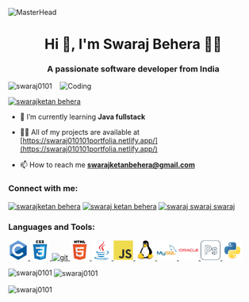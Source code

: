 ![MasterHead](https://cdnb.artstation.com/p/assets/images/images/048/282/733/original/exceptrea-gamerroom-1-revisioned-0.gif?1649761105)


<h1 align="center">Hi 👋, I'm Swaraj Behera 🍁🍁</h1>
<h3 align="center">A passionate software developer from India</h3>
<img align="right" alt="Coding" width="400" src="https://cdn.sanity.io/images/ordgikwe/production/a830c5182852e35bcd0dc07b90122f07ecd15f48-700x525.gif" >

<p align="left"> <img src="https://komarev.com/ghpvc/?username=swaraj0101&label=Profile%20views&color=0e75b6&style=flat" alt="swaraj0101" /> </p>

<p align="left"> <a href="https://twitter.com/swarajketan behera" target="blank"><img src="https://img.shields.io/twitter/follow/swarajketan behera?logo=twitter&style=for-the-badge" alt="swarajketan behera" /></a> </p>

- 🌱 I’m currently learning **Java fullstack**

- 👨‍💻 All of my projects are available at [https://swaraj010101portfolia.netlify.app/](https://swaraj010101portfolia.netlify.app/)

- 📫 How to reach me **swarajketanbehera@gmail.com**

<h3 align="left">Connect with me:</h3>
<p align="left">
<a href="https://twitter.com/swarajketan behera" target="blank"><img align="center" src="https://raw.githubusercontent.com/rahuldkjain/github-profile-readme-generator/master/src/images/icons/Social/twitter.svg" alt="swarajketan behera" height="30" width="40" /></a>
<a href="https://linkedin.com/in/swaraj ketan behera" target="blank"><img align="center" src="https://raw.githubusercontent.com/rahuldkjain/github-profile-readme-generator/master/src/images/icons/Social/linked-in-alt.svg" alt="swaraj ketan behera" height="30" width="40" /></a>
<a href="https://fb.com/swaraj swaraj swaraj" target="blank"><img align="center" src="https://raw.githubusercontent.com/rahuldkjain/github-profile-readme-generator/master/src/images/icons/Social/facebook.svg" alt="swaraj swaraj swaraj" height="30" width="40" /></a>
</p>

<h3 align="left">Languages and Tools:</h3>
<p align="left"> <a href="https://www.cprogramming.com/" target="_blank" rel="noreferrer"> <img src="https://raw.githubusercontent.com/devicons/devicon/master/icons/c/c-original.svg" alt="c" width="40" height="40"/> </a> <a href="https://www.w3schools.com/css/" target="_blank" rel="noreferrer"> <img src="https://raw.githubusercontent.com/devicons/devicon/master/icons/css3/css3-original-wordmark.svg" alt="css3" width="40" height="40"/> </a> <a href="https://git-scm.com/" target="_blank" rel="noreferrer"> <img src="https://www.vectorlogo.zone/logos/git-scm/git-scm-icon.svg" alt="git" width="40" height="40"/> </a> <a href="https://www.w3.org/html/" target="_blank" rel="noreferrer"> <img src="https://raw.githubusercontent.com/devicons/devicon/master/icons/html5/html5-original-wordmark.svg" alt="html5" width="40" height="40"/> </a> <a href="https://www.java.com" target="_blank" rel="noreferrer"> <img src="https://raw.githubusercontent.com/devicons/devicon/master/icons/java/java-original.svg" alt="java" width="40" height="40"/> </a> <a href="https://developer.mozilla.org/en-US/docs/Web/JavaScript" target="_blank" rel="noreferrer"> <img src="https://raw.githubusercontent.com/devicons/devicon/master/icons/javascript/javascript-original.svg" alt="javascript" width="40" height="40"/> </a> <a href="https://www.linux.org/" target="_blank" rel="noreferrer"> <img src="https://raw.githubusercontent.com/devicons/devicon/master/icons/linux/linux-original.svg" alt="linux" width="40" height="40"/> </a> <a href="https://www.mysql.com/" target="_blank" rel="noreferrer"> <img src="https://raw.githubusercontent.com/devicons/devicon/master/icons/mysql/mysql-original-wordmark.svg" alt="mysql" width="40" height="40"/> </a> <a href="https://www.oracle.com/" target="_blank" rel="noreferrer"> <img src="https://raw.githubusercontent.com/devicons/devicon/master/icons/oracle/oracle-original.svg" alt="oracle" width="40" height="40"/> </a> <a href="https://www.photoshop.com/en" target="_blank" rel="noreferrer"> <img src="https://raw.githubusercontent.com/devicons/devicon/master/icons/photoshop/photoshop-line.svg" alt="photoshop" width="40" height="40"/> </a> <a href="https://www.python.org" target="_blank" rel="noreferrer"> <img src="https://raw.githubusercontent.com/devicons/devicon/master/icons/python/python-original.svg" alt="python" width="40" height="40"/> </a> </p>

<p><img align="left" src="https://github-readme-stats.vercel.app/api/top-langs?username=swaraj0101&show_icons=true&locale=en&layout=compact" alt="swaraj0101" /></p>

<p>&nbsp;<img align="center" src="https://github-readme-stats.vercel.app/api?username=swaraj0101&show_icons=true&locale=en" alt="swaraj0101" /></p>

<p><img align="center" src="https://github-readme-streak-stats.herokuapp.com/?user=swaraj0101&" alt="swaraj0101" /></p>
